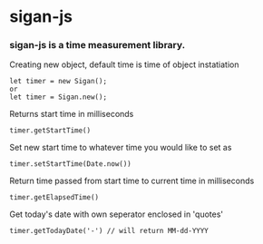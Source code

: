# sigan-js

### sigan-js is a time measurement library. 

Creating new object, default time is time of object instatiation
```
let timer = new Sigan();
or
let timer = Sigan.new();
```

Returns start time in milliseconds 

```
timer.getStartTime()
```

Set new start time to whatever time you would like to set as

```
timer.setStartTime(Date.now())
```

Return time passed from start time to current time in milliseconds
```
timer.getElapsedTime()
```

Get today's date with own seperator enclosed in 'quotes'
```
timer.getTodayDate('-') // will return MM-dd-YYYY
```
